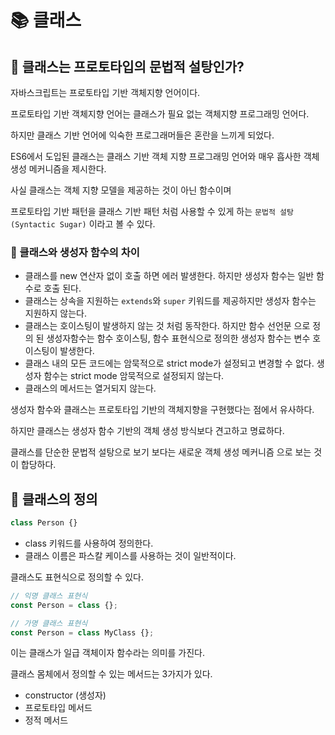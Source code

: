 # 📚 클래스

## 🎀 클래스는 프로토타입의 문법적 설탕인가?

자바스크립트는 프로토타입 기반 객체지향 언어이다.

프로토타입 기반 객체지향 언어는 클래스가 필요 없는 객체지향 프로그래밍 언어다.

하지만 클래스 기반 언어에 익숙한 프로그래머들은 혼란을 느끼게 되었다.

ES6에서 도입된 클래스는 클래스 기반 객체 지향 프로그래밍 언어와 매우 흡사한 객체 생성 메커니즘을 제시한다.

사실 클래스는 객체 지향 모델을 제공하는 것이 아닌 함수이며 

프로토타입 기반 패턴을 클래스 기반 패턴 처럼 사용할 수 있게 하는 `문법적 설탕(Syntactic Sugar)` 이라고 볼 수 있다.

### 📌 클래스와 생성자 함수의 차이
- 클래스를 new 연산자 없이 호출 하면 에러 발생한다. 하지만 생성자 함수는 일반 함수로 호출 된다.
- 클래스는 상속을 지원하는 `extends`와 `super` 키워드를 제공하지만 생성자 함수는 지원하지 않는다.
- 클래스는 호이스팅이 발생하지 않는 것 처럼 동작한다. 하지만 함수 선언문 으로 정의 된 생성자함수는 함수 호이스팅, 함수 표현식으로 정의한 생성자 함수는 변수 호이스팅이 발생한다.
- 클래스 내의 모든 코드에는 암묵적으로 strict mode가 설정되고 변경할 수 없다. 생성자 함수는 strict mode 암묵적으로 설정되지 않는다.
- 클래스의 메서드는 열거되지 않는다.

생성자 함수와 클래스는 프로토타입 기반의 객체지향을 구현했다는 점에서 유사하다.

하지만 클래스는 생성자 함수 기반의 객체 생성 방식보다 견고하고 명료하다.

클래스를 단순한 문법적 설탕으로 보기 보다는 새로운 객체 생성 메커니즘 으로 보는 것이 합당하다.

## 🎀 클래스의 정의

```js
class Person {}
```
- class 키워드를 사용하여 정의한다.
- 클래스 이름은 파스칼 케이스를 사용하는 것이 일반적이다.

클래스도 표현식으로 정의할 수 있다.

```js
// 익명 클래스 표현식
const Person = class {};

// 가명 클래스 표현식
const Person = class MyClass {};
```

이는 클래스가 일급 객체이자 함수라는 의미를 가진다.

클래스 몸체에서 정의할 수 있는 메서드는 3가지가 있다.
- constructor (생성자)
- 프로토타입 메서드
- 정적 메서드


